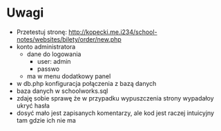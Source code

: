 # Uwagi
* Przetestuj stronę: http://kopecki.me.i234/school-notes/websites/bilety/order/new.php
* konto administratora
    * dane do logowania
        - user: admin
        - passwo
    * ma w menu dodatkowy panel
* w db.php konfiguracja połączenia z bazą danych
* baza danych w schoolworks.sql
* zdaję sobie sprawę że w przypadku wypuszczenia strony wypadałoy ukryć hasła
* dosyć mało jest zapisanych komentarzy, ale kod jest raczej intuicyjny tam gdzie ich nie ma